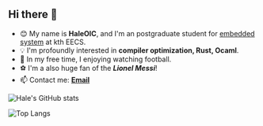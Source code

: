 ## Hi there 👋

- 😊 My name is **HaleOIC**, and I'm an postgraduate student for [embedded system](https://www.kth.se/en/studies/master/embedded-systems) at kth EECS.
- 💡 I'm profoundly interested in **compiler optimization, Rust, Ocaml**.
- 🔭 In my free time, I enjoying watching football.
- ⚽ I'm a also huge fan of the ***Lionel Messi***!
- 📫 Contact me: [**Email**](mailto:shinehale730@gmail.com)
<!-- - 👇 Check out my projects on Github! -->

![Hale's GitHub stats](https://github-readme-stats.vercel.app/api?username=HaleOIC&show_icons=true&theme=aura)

![Top Langs](https://github-readme-stats.vercel.app/api/top-langs/?username=HaleOIC&layout=compact&theme=aura)


